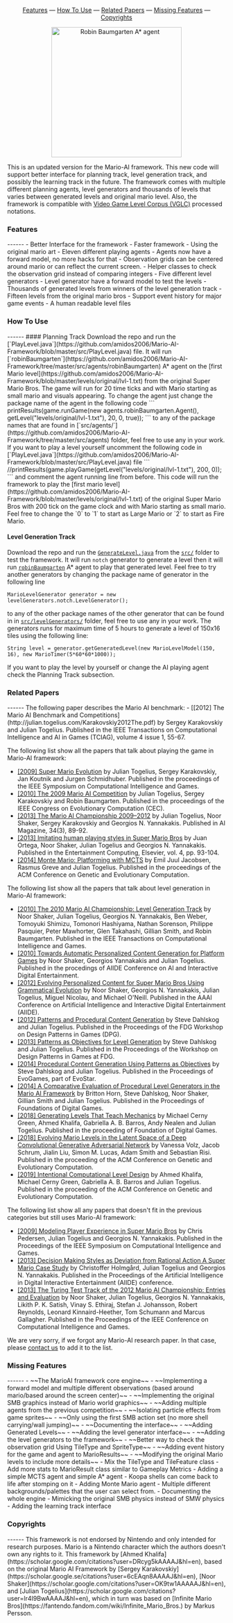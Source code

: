 <p align="center">
<a href="#features">Features</a> &mdash; <a href="#use">How To Use</a> &mdash; <a href="#papers">Related Papers</a> &mdash; <a href="#missing">Missing Features</a> &mdash; <a href="#copyrights">Copyrights</a>
</p>
<p align="center">
  <img width="300" height="300" alt="Robin Baumgarten A* agent" src="https://raw.githubusercontent.com/amidos2006/Mario-AI-Framework/master/img/frameworkAD.gif">
</p>

This is an updated version for the Mario-AI framework. This new code will support better interface for planning track, level generation track, and possibly the learning track in the future. The framework comes with multiple different planning agents, level generators and thousands of levels that varies between generated levels and original mario level. Also, the framework is compatible with [Video Game Level Corpus (VGLC)](https://github.com/TheVGLC/TheVGLC) processed notations.

<h3 id="features">Features</h3>
------
- Better Interface for the framework
- Faster framework
- Using the original mario art
- Eleven different playing agents
- Agents now have a forward model, no more hacks for that
- Observation grids can be centered around mario or can reflect the current screen.
- Helper classes to check the observation grid instead of comparing integers
- Five different level generators
- Level generator have a forward model to test the levels
- Thousands of generated levels from winners of the level generation track
- Fifteen levels from the original mario bros
- Support event history for major game events
- A human readable level files

<h3 id="use">How To Use</h3>
------
#### Planning Track
Download the repo and run the [`PlayLevel.java`](https://github.com/amidos2006/Mario-AI-Framework/blob/master/src/PlayLevel.java) file. It will run [`robinBaumgarten`](https://github.com/amidos2006/Mario-AI-Framework/tree/master/src/agents/robinBaumgarten) A* agent on the [first Mario level](https://github.com/amidos2006/Mario-AI-Framework/blob/master/levels/original/lvl-1.txt) from the original Super Mario Bros. The game will run for 20 time ticks and with Mario starting as small mario and visuals appearing. To change the agent just change the package name of the agent in the following code
```
printResults(game.runGame(new agents.robinBaumgarten.Agent(), getLevel("levels/original/lvl-1.txt"), 20, 0, true));
```
to any of the package names that are found in [`src/agents/`](https://github.com/amidos2006/Mario-AI-Framework/tree/master/src/agents) folder, feel free to use any in your work. If you want to play a level yourself uncomment the following code in [`PlayLevel.java`](https://github.com/amidos2006/Mario-AI-Framework/blob/master/src/PlayLevel.java) file
```
//printResults(game.playGame(getLevel("levels/original/lvl-1.txt"), 200, 0));
```
and comment the agent running line from before. This code will run the framework to play the [first mario level](https://github.com/amidos2006/Mario-AI-Framework/blob/master/levels/original/lvl-1.txt) of the original Super Mario Bros with 200 tick on the game clock and with Mario starting as small mario. Feel free to change the `0` to `1` to start as Large Mario or `2` to start as Fire Mario.

#### Level Generation Track
Download the repo and run the [`GenerateLevel.java`](https://github.com/amidos2006/Mario-AI-Framework/blob/master/src/GenerateLevel.java) from the [`src/`](https://github.com/amidos2006/Mario-AI-Framework/tree/master/src) folder to test the framework. It will run `notch` generator to generate a level then it will run [`robinBaumgarten`](https://github.com/amidos2006/Mario-AI-Framework/tree/master/src/agents/robinBaumgarten) A* agent to play that generated level. Feel free to try another generators by changing the package name of generator in the following line
```
MarioLevelGenerator generator = new levelGenerators.notch.LevelGenerator();
```
to any of the other package names of the other generator that can be found in in [`src/levelGenerators/`](https://github.com/amidos2006/Mario-AI-Framework/tree/master/src/levelGenerators) folder, feel free to use any in your work. The generators runs for maximum time of 5 hours to generate a level of 150x16 tiles using the following line:
```
String level = generator.getGeneratedLevel(new MarioLevelModel(150, 16), new MarioTimer(5*60*60*1000));
```
If you want to play the level by yourself or change the AI playing agent check the Planning Track subsection.

<h3 id="papers">Related Papers</h3>
------
The following paper describes the Mario AI benchmark:
- [[2012] The Mario AI Benchmark and Competitions](http://julian.togelius.com/Karakovskiy2012The.pdf) by Sergey Karakovskiy and Julian Togelius. Published in the IEEE Transactions on Computational Intelligence and AI in Games (TCIAG), volume 4 issue 1, 55-67.

The following list show all the papers that talk about playing the game in Mario-AI framework:
- [[2009] Super Mario Evolution](http://julian.togelius.com/Togelius2009Super.pdf) by Julian Togelius, Sergey Karakovskiy, Jan Koutnik and Jurgen Schmidhuber. Published in the proceedings of the IEEE Symposium on Computational Intelligence and Games.
- [[2010] The 2009 Mario AI Competition](http://julian.togelius.com/Togelius2010The.pdf) by Julian Togelius, Sergey Karakovskiy and Robin Baumgarten. Published in the proceedings of the IEEE Congress on Evolutionary Computation (CEC).
- [[2013] The Mario AI Championship 2009–2012](http://julian.togelius.com/Togelius2013The.pdf) by Julian Togelius, Noor Shaker, Sergey Karakovskiy and Georgios N. Yannakakis. Published in AI Magazine, 34(3), 89-92.
- [[2013] Imitating human playing styles in Super Mario Bros](http://julian.togelius.com/Ortega2013Imitating.pdf) by Juan Ortega, Noor Shaker, Julian Togelius and Georgios N. Yannakakis. Published in the Entertainment Computing, Elsevier, vol. 4, pp. 93-104.
- [[2014] Monte Mario: Platforming with MCTS](http://julian.togelius.com/Jacobsen2014Monte.pdf) by Emil Juul Jacobsen, Rasmus Greve and Julian Togelius. Published in the proceedings of the ACM Conference on Genetic and Evolutionary Computation.

The following list show all the papers that talk about level generation in Mario-AI framework:
- [[2010] The 2010 Mario AI Championship: Level Generation Track](https://ieeexplore.ieee.org/stamp/stamp.jsp?arnumber=6003769) by Noor Shaker, Julian Togelius, Georgios N. Yannakakis, Ben Weber, Tomoyuki Shimizu, Tomonori Hashiyama, Nathan Sorenson, Philippe Pasquier, Peter Mawhorter, Glen Takahashi, Gillian Smith, and Robin Baumgarten. Published in the IEEE Transactions on Computational Intelligence and Games.
- [[2010] Towards Automatic Personalized Content Generation for Platform Games](https://www.aaai.org/ocs/index.php/AIIDE/AIIDE10/paper/viewFile/2135/2546) by Noor Shaker, Georgios Yannakakis and Julian Togelius. Published in the procedings of AIIDE Conference on AI and Interactive Digital Entertainment.
- [[2012] Evolving Personalized Content for Super Mario Bros Using Grammatical Evolution](http://julian.togelius.com/Shaker2012EvolvingPersonalized.pdf) by Noor Shaker, Georgios N. Yannakakis, Julian Togelius, Miguel Nicolau, and Michael O'Neill. Published in the AAAI Conference on Artificial Intelligence and Interactive Digital Entertainment (AIIDE).
- [[2012] Patterns and Procedural Content Generation](http://julian.togelius.com/Dahlskog2012Patterns.pdf) by Steve Dahlskog and Julian Togelius. Published in the Proceedings of the FDG Workshop on Design Patterns in Games (DPG).
- [[2013] Patterns as Objectives for Level Generation](http://julian.togelius.com/Dahlskog2013Patterns.pdf) by Steve Dahlskog and Julian Togelius. Published in the Proceedings of the Workshop on Design Patterns in Games at FDG.
- [[2014] Procedural Content Generation Using Patterns as Objectives](http://julian.togelius.com/Dahlskog2014Procedural.pdf) by Steve Dahlskog and Julian Togelius. Published in the Proceedings of EvoGames, part of EvoStar.
- [[2014] A Comparative Evaluation of Procedural Level Generators in the Mario AI Framework](http://julian.togelius.com/Horn2014Comparative.pdf) by Britton Horn, Steve Dahlskog, Noor Shaker, Gillian Smith and Julian Togelius. Published in the Proceedings of Foundations of Digital Games.
- [[2018] Generating Levels That Teach Mechanics](https://arxiv.org/pdf/1807.06734.pdf) by Michael Cerny Green, Ahmed Khalifa, Gabriella A. B. Barros, Andy Nealen and Julian Togelius. Published in the proceeding of Foundation of Digital Games.
- [[2018] Evolving Mario Levels in the Latent Space of a Deep Convolutional Generative Adversarial Network](https://arxiv.org/pdf/1805.00728.pdf) by Vanessa Volz, Jacob Schrum, Jialin Liu, Simon M. Lucas, Adam Smith and Sebastian Risi. Published in the proceeding of the ACM Conference on Genetic and Evolutionary Computation.
- [[2019] Intentional Computational Level Design](https://arxiv.org/pdf/1904.08972.pdf) by Ahmed Khalifa, Michael Cerny Green, Gabriella A. B. Barros and Julian Togelius. Published in the proceeding of the ACM Conference on Genetic and Evolutionary Computation.

The following list show all any papers that doesn't fit in the previous categories but still uses Mario-AI framework:
- [[2009] Modeling Player Experience in Super Mario Bros](http://julian.togelius.com/Pedersen2009Modeling.pdf) by Chris Pedersen, Julian Togelius and Georgios N. Yannakakis. Published in the Proceedings of the IEEE Symposium on Computational Intelligence and Games.
- [[2013] Decision Making Styles as Deviation from Rational Action A Super Mario Case Study](http://julian.togelius.com/Holmgard2013Decision.pdf) by Christoffer Holmgård, Julian Togelius and Georgios N. Yannakakis. Published in the Proceedings of the Artificial Intelligence in Digital Interactive Entertainment (AIIDE) conference.
- [[2013] The Turing Test Track of the 2012 Mario AI Championship: Entries and Evaluation](http://julian.togelius.com/Shaker2013The.pdf) by Noor Shaker, Julian Togelius, Georgios N. Yannakakis, Likith P. K. Satish, Vinay S. Ethiraj, Stefan J. Johansson, Robert Reynolds, Leonard Kinnaird-Heether, Tom Schumann and Marcus Gallagher. Published in the Proceedings of the IEEE Conference on Computational Intelligence and Games.

We are very sorry, if we forgot any Mario-AI research paper. In that case, please [contact us](mailto:ahmed@akhalifa.com) to add it to the list.

<h3 id="missing">Missing Features</h3>
------
- ~~The MarioAI framework core engine~~
- ~~Implementing a forward model and multiple different observations (based around mario/based around the screen center)~~
- ~~Implementing the original SMB graphics instead of Mario world graphics~~
- ~~Adding multiple agents from the previous competition~~
- ~~Isolating particle effects from game sprites~~
- ~~Only using the first SMB action set (no more shell carrying/wall jumping)~~
- ~~Documenting the interface~~
- ~~Adding Generated Levels~~
- ~~Adding the level generator interface~~
- ~~Adding the level generators to the framework~~
- ~~Better way to check the observation grid Using TileType and SpriteType~~
- ~~Adding event history for the game and agent to MarioResults~~
- ~~Modifying the original Mario levels to include more details~~
- Mix the TileType and TileFeature class
- Add more stats to MarioResult class similar to Gameplay Metrics
- Adding a simple MCTS agent and simple A* agent
- Koopa shells can come back to life after stomping on it
- Adding Monte Mario agent
- Multiple different backgrounds/palettes that the user can select from.
- Documenting the whole engine
- Mimicking the original SMB physics instead of SMW physics
- Adding the learning track interface

<h3 id="copyrights">Copyrights</h3>
------
This framework is not endorsed by Nintendo and only intended for research purposes. Mario is a Nintendo character which the authors doesn't own any rights to it. This framework by [Ahmed Khalifa](https://scholar.google.com/citations?user=DRcyg5kAAAAJ&hl=en), based on the original Mario AI Framework by [Sergey Karakovskiy](https://scholar.google.se/citations?user=6cEAqn8AAAAJ&hl=en), [Noor Shaker](https://scholar.google.com/citations?user=OK9tw1AAAAAJ&hl=en), and [Julian Togelius](https://scholar.google.com/citations?user=lr4I9BwAAAAJ&hl=en), which in turn was based on [Infinite Mario Bros](https://fantendo.fandom.com/wiki/Infinite_Mario_Bros.) by Markus Persson.